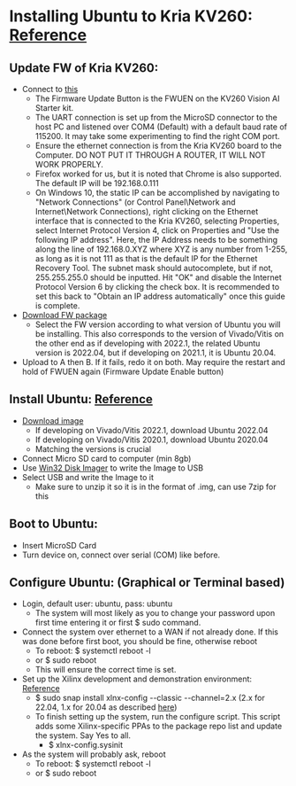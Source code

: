 # Installing Ubuntu to Kria KV260: [Reference](https://xilinx-wiki.atlassian.net/wiki/spaces/A/pages/2363129857/Getting+Started+with+Certified+Ubuntu+22.04+LTS+for+Xilinx+Devices#kria-firmware)
     
## Update FW of Kria KV260:
* Connect to [this](https://docs.xilinx.com/r/en-US/ug1089-kv260-starter-kit/Ethernet-Recovery-Tool)
  * The Firmware Update Button is the FWUEN on the KV260 Vision AI Starter kit. 
  * The UART connection is set up from the MicroSD connector to the host PC and listened over COM4 (Default) with a default baud rate of 115200. It may take some experimenting to find the right COM port. 
  * Ensure the ethernet connection is from the Kria KV260 board to the Computer. DO NOT PUT IT THROUGH A ROUTER, IT WILL NOT WORK PROPERLY.
  * Firefox worked for us, but it is noted that Chrome is also supported. The default IP will be 192.168.0.111
  * On Windows 10, the static IP can be accomplished by navigating to "Network Connections" (or Control Panel\Network and Internet\Network Connections), right clicking on the Ethernet interface that is connected to the Kria KV260, selecting Properties, select Internet Protocol Version 4, click on Properties and "Use the following IP address". Here, the IP Address needs to be something along the line of 192.168.0.XYZ where XYZ is any number from 1-255, as long as it is not 111 as that is the default IP for the Ethernet Recovery Tool. The subnet mask should autocomplete, but if not, 255.255.255.0 should be inputted. Hit "OK" and disable the Internet Protocol Version 6 by clicking the check box. It is recommended to set this back to "Obtain an IP address automatically" once this guide is complete. 
* [Download FW package](https://xilinx-wiki.atlassian.net/wiki/spaces/A/pages/1641152513/Kria+K26+SOM#Boot-Firmware-Updates)
  * Select the FW version according to what version of Ubuntu you will be installing. This also corresponds to the version of Vivado/Vitis on the other end as if developing with 2022.1, the related Ubuntu version is 2022.04, but if developing on 2021.1, it is Ubuntu 20.04. 
* Upload to A then B. If it fails, redo it on both. May require the restart and hold of FWUEN again (Firmware Update Enable button)    
## Install Ubuntu: [Reference](https://xilinx-wiki.atlassian.net/wiki/spaces/A/pages/2363129857/Getting+Started+with+Certified+Ubuntu+22.04+LTS+for+Xilinx+Devices)
* [Download image](https://ubuntu.com/download/amd-xilinx)
  * If developing on Vivado/Vitis 2022.1, download Ubuntu 2022.04
  * If developing on Vivado/Vitis 2020.1, download Ubuntu 2020.04
  * Matching the versions is crucial
* Connect Micro SD card to computer (min 8gb)
* Use [Win32 Disk Imager](https://win32diskimager.org/) to write the Image to USB
* Select USB and write the Image to it
  * Make sure to unzip it so it is in the format of .img, can use 7zip for this   
## Boot to Ubuntu:
* Insert MicroSD Card
* Turn device on, connect over serial (COM) like before.    
## Configure Ubuntu: (Graphical or Terminal based)
* Login, default user: ubuntu, pass: ubuntu
  * The system will most likely as you to change your password upon first time entering it or first $ sudo command. 
* Connect the system over ethernet to a WAN if not already done. If this was done before first boot, you should be fine, otherwise reboot 
  * To reboot: $ systemctl reboot -l                 
  * or $ sudo reboot
  * This will ensure the correct time is set.
* Set up the Xilinx development and demonstration environment: [Reference](https://xilinx-wiki.atlassian.net/wiki/spaces/A/pages/2363129857/Getting+Started+with+Certified+Ubuntu+22.04+LTS+for+Xilinx+Devices#%5BinlineExtension%5DSet-up-the-Xilinx-Development-%26-Demonstration-Environment-for-Ubuntu-22.04-LTS)
  * $ sudo snap install xlnx-config --classic --channel=2.x   (2.x for 22.04, 1.x for 20.04 as described [here](https://xilinx-wiki.atlassian.net/wiki/spaces/A/pages/2057043969/Snaps+-+xlnx-config+Snap+for+Certified+Ubuntu+on+Xilinx+Devices))
  * To finish setting up the system, run the configure script. This script adds some Xilinx-specific PPAs to the package repo list and update the system. Say Yes to all.
    * $ xlnx-config.sysinit
* As the system will probably ask, reboot
  * To reboot: $ systemctl reboot -l                 
  * or $ sudo reboot

